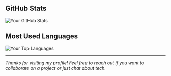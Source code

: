 ## GitHub Stats
![Your GitHub Stats](https://github-readme-stats.vercel.app/api?username=YOURUSERNAME&show_icons=true&theme=radical)

## Most Used Languages
![Your Top Languages](https://github-readme-stats.vercel.app/api/top-langs/?username=YOURUSERNAME&layout=compact&theme=radical)

---
*Thanks for visiting my profile! Feel free to reach out if you want to collaborate on a project or just chat about tech.*
